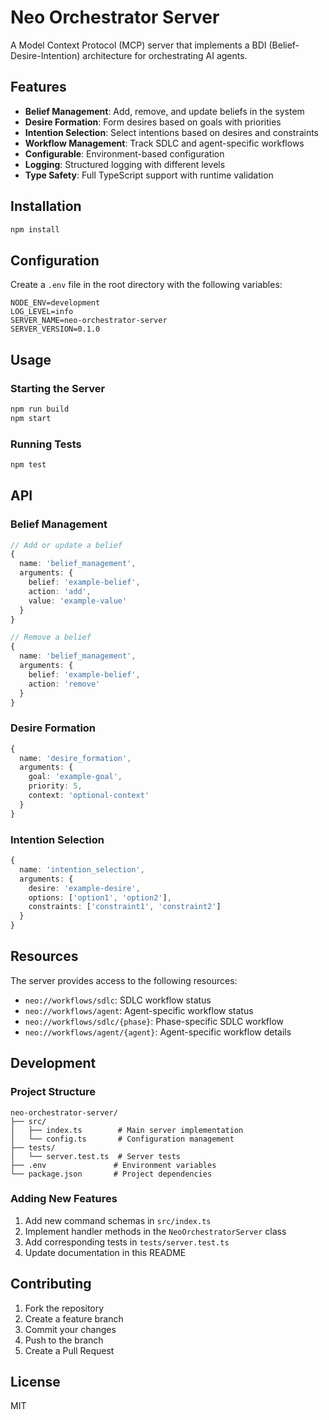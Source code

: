 # Neo Orchestrator Server

A Model Context Protocol (MCP) server that implements a BDI (Belief-Desire-Intention) architecture for orchestrating AI agents.

## Features

- **Belief Management**: Add, remove, and update beliefs in the system
- **Desire Formation**: Form desires based on goals with priorities
- **Intention Selection**: Select intentions based on desires and constraints
- **Workflow Management**: Track SDLC and agent-specific workflows
- **Configurable**: Environment-based configuration
- **Logging**: Structured logging with different levels
- **Type Safety**: Full TypeScript support with runtime validation

## Installation

```bash
npm install
```

## Configuration

Create a `.env` file in the root directory with the following variables:

```env
NODE_ENV=development
LOG_LEVEL=info
SERVER_NAME=neo-orchestrator-server
SERVER_VERSION=0.1.0
```

## Usage

### Starting the Server

```bash
npm run build
npm start
```

### Running Tests

```bash
npm test
```

## API

### Belief Management

```typescript
// Add or update a belief
{
  name: 'belief_management',
  arguments: {
    belief: 'example-belief',
    action: 'add',
    value: 'example-value'
  }
}

// Remove a belief
{
  name: 'belief_management',
  arguments: {
    belief: 'example-belief',
    action: 'remove'
  }
}
```

### Desire Formation

```typescript
{
  name: 'desire_formation',
  arguments: {
    goal: 'example-goal',
    priority: 5,
    context: 'optional-context'
  }
}
```

### Intention Selection

```typescript
{
  name: 'intention_selection',
  arguments: {
    desire: 'example-desire',
    options: ['option1', 'option2'],
    constraints: ['constraint1', 'constraint2']
  }
}
```

## Resources

The server provides access to the following resources:

- `neo://workflows/sdlc`: SDLC workflow status
- `neo://workflows/agent`: Agent-specific workflow status
- `neo://workflows/sdlc/{phase}`: Phase-specific SDLC workflow
- `neo://workflows/agent/{agent}`: Agent-specific workflow details

## Development

### Project Structure

```
neo-orchestrator-server/
├── src/
│   ├── index.ts        # Main server implementation
│   └── config.ts       # Configuration management
├── tests/
│   └── server.test.ts  # Server tests
├── .env               # Environment variables
└── package.json       # Project dependencies
```

### Adding New Features

1. Add new command schemas in `src/index.ts`
2. Implement handler methods in the `NeoOrchestratorServer` class
3. Add corresponding tests in `tests/server.test.ts`
4. Update documentation in this README

## Contributing

1. Fork the repository
2. Create a feature branch
3. Commit your changes
4. Push to the branch
5. Create a Pull Request

## License

MIT 